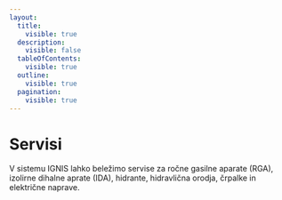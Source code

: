 ```yaml
---
layout:
  title:
    visible: true
  description:
    visible: false
  tableOfContents:
    visible: true
  outline:
    visible: true
  pagination:
    visible: true
---
```


# Servisi

V sistemu IGNIS lahko beležimo servise za ročne gasilne aparate (RGA), izolirne dihalne aprate (IDA), hidrante, hidravlična orodja, črpalke in električne naprave.
